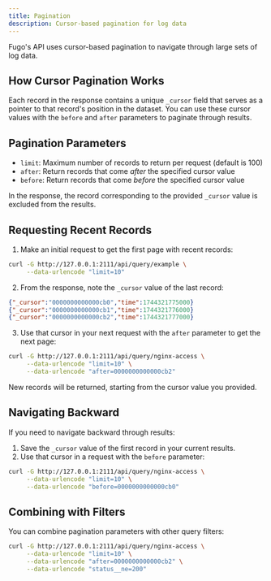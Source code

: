 ```yaml
---
title: Pagination
description: Cursor-based pagination for log data
---
```


Fugo's API uses cursor-based pagination to navigate through large sets of log data.

## How Cursor Pagination Works

Each record in the response contains a unique `_cursor` field that serves as a pointer to that record's position in the dataset. You can use these cursor values with the `before` and `after` parameters to paginate through results.

## Pagination Parameters

- `limit`: Maximum number of records to return per request (default is 100)
- `after`: Return records that come *after* the specified cursor value
- `before`: Return records that come *before* the specified cursor value

In the response, the record corresponding to the provided `_cursor` value is excluded from the results.

## Requesting Recent Records

1. Make an initial request to get the first page with recent records:

```bash
curl -G http://127.0.0.1:2111/api/query/example \
     --data-urlencode "limit=10"
```

2. From the response, note the `_cursor` value of the last record:

```json
{"_cursor":"0000000000000cb0","time":1744321775000}
{"_cursor":"0000000000000cb1","time":1744321776000}
{"_cursor":"0000000000000cb2","time":1744321777000}
```

3. Use that cursor in your next request with the `after` parameter to get the next page:

```bash
curl -G http://127.0.0.1:2111/api/query/nginx-access \
     --data-urlencode "limit=10" \
     --data-urlencode "after=0000000000000cb2"
```

New records will be returned, starting from the cursor value you provided.

## Navigating Backward

If you need to navigate backward through results:

1. Save the `_cursor` value of the first record in your current results.
2. Use that cursor in a request with the `before` parameter:

```bash
curl -G http://127.0.0.1:2111/api/query/nginx-access \
     --data-urlencode "limit=10" \
     --data-urlencode "before=0000000000000cb0"
```

## Combining with Filters

You can combine pagination parameters with other query filters:

```bash
curl -G http://127.0.0.1:2111/api/query/nginx-access \
     --data-urlencode "limit=10" \
     --data-urlencode "after=0000000000000cb2" \
     --data-urlencode "status__ne=200"
```
